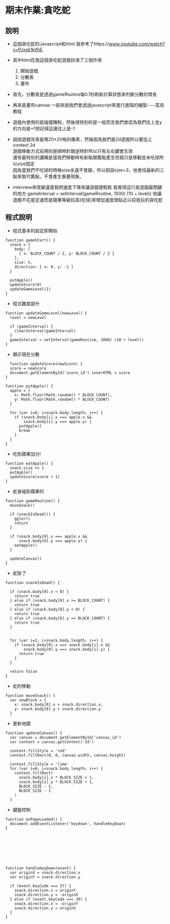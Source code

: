 # 期末作業:貪吃蛇
## 說明
* 這個貪吃蛇的Javascript和html 我參考了https://www.youtube.com/watch?v=PJxxk1kifhE
*  其中html在我這個貪吃蛇遊戲扮演了三個作用
   1. 開始遊戲 
   2. 分數表
   3. 畫布

* 首先，分數表是透過gameRoutine每0.1秒刷新計算狀態來判斷分數的增長
* 再來是畫布canvas 一般來說我們會透過javascript來進行進階的繪製----菜鳥教程
* 遊戲內使用的是碰撞機制，然後很特別的是一般而言我們會認為我們往上走y的方向是+1但記得這邊往上是-1
* 說說遊戲背景是用20*20格的像素，然後因為我們是2d遊戲所以要加上context 2d<br>
  遊戲移動方式採用的是順時針跟逆時針所以只有左右鍵會生效<br>
 還有最特別的邏輯是當我們移動時有新點跟舊點產生但我只是移動並未吃球所以size固定<br>
 因為當我們不吃球的時候size永遠不會變，所以假設size=3，他會找最新的三點來取代舊點，不會產生重疊現象。<br>
 
* interview來改變速度我把速度下降來讓遊戲便輕鬆
我覺得這行是遊戲最關鍵的地方
gameInterval = setInterval(gameRoutine, 1000/ (10 + level))
他讓遊戲不在是定速而是隨著等級拉高(吃球)來增加速度很貼近以前我玩的貪吃蛇

## 程式說明
* 程式基本的設定即開始
```
function gameStart() {
  snack = {
    body: [
      { x: BLOCK_COUNT / 2, y: BLOCK_COUNT / 2 }
    ],
    size: 5,
    direction: { x: 0, y: -1 }
  }
  
  putApple()
  updateScore(0)
  updateGameLevel(1)
}
```
* 程式難度提升
```
function updateGameLevel(newLevel) {
  level = newLevel
  
  if (gameInterval) {
    clearInterval(gameInterval)
  }
  gameInterval = setInterval(gameRoutine, 1000/ (10 + level))
}

```
* 顯示現在分數
```
  function updateScore(newScore) {
  score = newScore
  document.getElementById('score_id').innerHTML = score
}

function putApple() {
  apple = {
    x: Math.floor(Math.random() * BLOCK_COUNT),
    y: Math.floor(Math.random() * BLOCK_COUNT)
  }
  
  for (var i=0; i<snack.body.length; i++) {
    if (snack.body[i].x === apple.x &&
        snack.body[i].y === apple.y) {
      putApple()
      break
    }
  }
}
```
* 吃到蘋果加分!
```
function eatApple() {
  snack.size += 1
  putApple()
  updateScore(score + 1)
}
```
* 蛇身碰到蘋果的
```
function gameRoutine() {
  moveSnack()
  
  if (snackIsDead()) {
    ggler()
    return
  }
  
  if (snack.body[0].x === apple.x &&
      snack.body[0].y === apple.y) {
    eatApple()
  }
  
  updateCanvas()
}
```
* 蛇掛了
```
function snackIsDead() {

  if (snack.body[0].x < 0) {
    return true
  } else if (snack.body[0].x >= BLOCK_COUNT) {
    return true
  } else if (snack.body[0].y < 0) {
    return true
  } else if (snack.body[0].y >= BLOCK_COUNT) {
    return true
  }
  
 
  for (var i=1; i<snack.body.length; i++) {
    if (snack.body[0].x === snack.body[i].x &&
        snack.body[0].y === snack.body[i].y) {
      return true
    }
  }
  
  return false
}

```
* 蛇的移動
```
function moveSnack() {
  var newBlock = {
    x: snack.body[0].x + snack.direction.x,
    y: snack.body[0].y + snack.direction.y
  }
```
* 更新地圖
```
function updateCanvas() {
  var canvas = document.getElementById('canvas_id')
  var context = canvas.getContext('2d')
  
  context.fillStyle = 'red'
  context.fillRect(0, 0, canvas.width, canvas.height)
  
  context.fillStyle = 'lime'
  for (var i=0; i<snack.body.length; i++) {
    context.fillRect(
      snack.body[i].x * BLOCK_SIZE + 1,
      snack.body[i].y * BLOCK_SIZE + 1,
      BLOCK_SIZE - 1,
      BLOCK_SIZE - 1
    )
  }
```
* 鍵盤控制
```
function onPageLoaded() {
  document.addEventListener('keydown', handleKeyDown)
}








function handleKeyDown(event) {
  var originX = snack.direction.x
  var originY = snack.direction.y
  
  if (event.keyCode === 37) { 
    snack.direction.x = originY
    snack.direction.y = -originX
  } else if (event.keyCode === 39) { 
    snack.direction.x = -originY
    snack.direction.y = originX
  }
}
```
